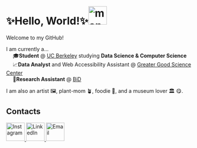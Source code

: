 # ✨Hello, World!✨<img src="https://github.com/user-attachments/assets/229ab3df-549d-4eb8-a8f2-24f35edf7bde" alt="mona" width="50"/>
Welcome to my GitHub! 

I am currently a... <br/>
&emsp; 🎓**Student** @ [UC Berkeley](https://cdss.berkeley.edu/) studying **Data Science & Computer Science** <br/>
&emsp; 📈**Data Analyst** and Web Accessibility Assistant @ [Greater Good Science Center](https://greatergood.berkeley.edu/) <br/>
&emsp; 🎨**Research Assistant** @ [BiD](https://bid.berkeley.edu/) <br/>

I am also an artist 🖼️, plant-mom 🪴, foodie 🥘, and a museum lover 🏛️ 😋.   

## Contacts 
<a href="https://www.instagram.com/sakchhiithapa/">
  <img class="social-icon" src="https://github.com/user-attachments/assets/f12b88e0-8c2b-4841-8cc5-f7d82b14c583" alt="Instagram" width="50">
</a>
<a href="https://www.linkedin.com/in/sakchhi-thapa/">
  <img class="social-icon" src="https://github.com/user-attachments/assets/c767e452-a38a-4935-b59a-590c1b40a090" alt="LinkedIn" width="50">
</a>
<a href="mailto:sakchhithapa@berkeley.edu">
  <img class="social-icon" src="https://github.com/user-attachments/assets/77707cfd-d2ee-4c28-9ca0-41d3b90bf2d6" alt="Email" width="50">
</a>





<!--
**SakchhiT/SakchhiT** is a ✨ _special_ ✨ repository because its `README.md` (this file) appears on your GitHub profile.

Here are some ideas to get you started:

- 🔭 I’m currently working on ...
- 🌱 I’m currently learning ...
- 👯 I’m looking to collaborate on ...
- 🤔 I’m looking for help with ...
- 💬 Ask me about ...
- 📫 How to reach me: ...
- 😄 Pronouns: ...
- ⚡ Fun fact: ...
-->

